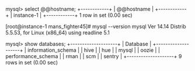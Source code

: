 mysql> select @@hostname;
+------------+
| @@hostname |
+------------+
| instance-1 |
+------------+
1 row in set (0.00 sec)

[root@instance-1 mans_fighter45]# mysql --version
mysql  Ver 14.14 Distrib 5.5.53, for Linux (x86_64) using readline 5.1

mysql> show databases;
+--------------------+
| Database           |
+--------------------+
| information_schema |
| hive               |
| hue                |
| mysql              |
| oozie              |
| performance_schema |
| rman               |
| scm                |
| sentry             |
+--------------------+
9 rows in set (0.00 sec)
